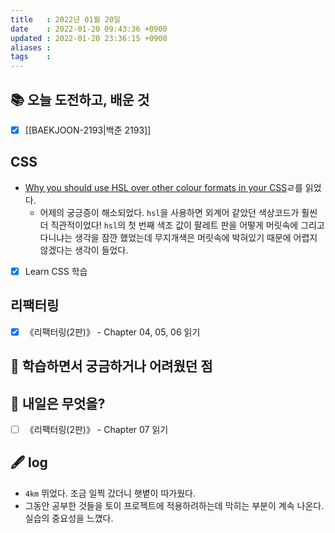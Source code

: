 ```yaml
---
title   : 2022년 01월 20일 
date    : 2022-01-20 09:43:36 +0900
updated : 2022-01-20 23:36:15 +0900
aliases : 
tags    : 
---
```

## 📚 오늘 도전하고, 배운 것
- [x] [[BAEKJOON-2193|백준 2193]]

## CSS 
- [Why you should use HSL over other colour formats in your CSS](https://sujansundareswaran.com/blog/why-hsl-is-better-than-hex-and-rgb)ㄹ를 읽었다.
	- 어제의 궁긍증이 해소되었다. `hsl`을 사용하면 외계어 같았던 색상코드가 훨씬 더 직관적이었다! `hsl`의 첫 번째 색조 값이 팔레트 판을 어떻게 머릿속에 그리고 다니냐는 생각을 잠깐 했었는데 무지개색은 머릿속에 박혀있기 때문에 어렵지 않겠다는 생각이 들었다. 
- [x] Learn CSS 학습 

## 리팩터링
- [x] 《리팩터링(2판)》 - Chapter 04, 05, 06 읽기

## 🤔 학습하면서 궁금하거나 어려웠던 점 

## 🌅 내일은 무엇을?
- [ ] 《리팩터링(2판)》 - Chapter 07 읽기

## 🖋 log
- `4km` 뛰었다. 조금 일찍 갔더니 햇볕이 따가웠다.
- 그동안 공부한 것들을 토이 프로젝트에 적용하려하는데 막히는 부분이 계속 나온다. 실습의 중요성을 느꼈다.
